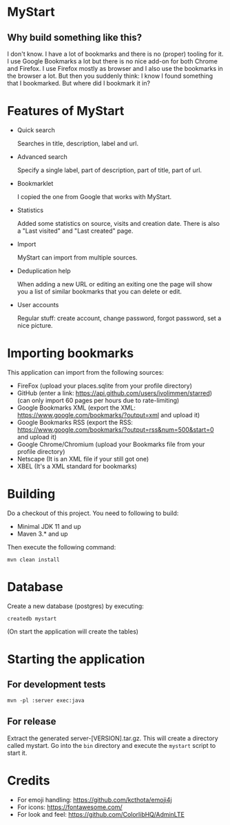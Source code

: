 # MyStart

## Why build something like this?

I don't know. I have a lot of bookmarks and there is no (proper) tooling for it. I use Google Bookmarks a lot
but there is no nice add-on for both Chrome and Firefox. I use Firefox mostly as browser and I also use the
bookmarks in the browser a lot. But then you suddenly think: I know I found something that I bookmarked. But
where did I bookmark it in?

# Features of MyStart

 * Quick search

    Searches in title, description, label and url.

 * Advanced search

    Specify a single label, part of description, part of title, part of url.

 * Bookmarklet

    I copied the one from Google that works with MyStart.

 * Statistics

    Added some statistics on source, visits and creation date. There is also a "Last visited" and "Last created" page.

 * Import

    MyStart can import from multiple sources.

 * Deduplication help

   When adding a new URL or editing an exiting one the page will show you a list of similar bookmarks that you can delete or edit.

 * User accounts

   Regular stuff: create account, change password, forgot password, set a nice picture.

# Importing bookmarks

This application can import from the following sources:

 * FireFox (upload your places.sqlite from your profile directory)
 * GitHub (enter a link: https://api.github.com/users/ivolimmen/starred) (can only import 60 pages per hours due to rate-limiting)
 * Google Bookmarks XML (export the XML: https://www.google.com/bookmarks/?output=xml and upload it)
 * Google Bookmarks RSS (export the RSS: https://www.google.com/bookmarks/?output=rss&num=500&start=0 and upload it)
 * Google Chrome/Chromium (upload your Bookmarks file from your profile directory)
 * Netscape (It is an XML file if your still got one)
 * XBEL (It's a XML standard for bookmarks)

# Building

Do a checkout of this project. You need to following to build:

* Minimal JDK 11 and up
* Maven 3.* and up

Then execute the following command:

    mvn clean install

# Database

Create a new database (postgres) by executing:

    createdb mystart    

(On start the application will create the tables)

# Starting the application

## For development tests

    mvn -pl :server exec:java

## For release

Extract the generated server-[VERSION].tar.gz. This will create a directory called mystart.
Go into the `bin` directory and execute the `mystart` script to start it.

# Credits

* For emoji handling: https://github.com/kcthota/emoji4j
* For icons: https://fontawesome.com/
* For look and feel: https://github.com/ColorlibHQ/AdminLTE
